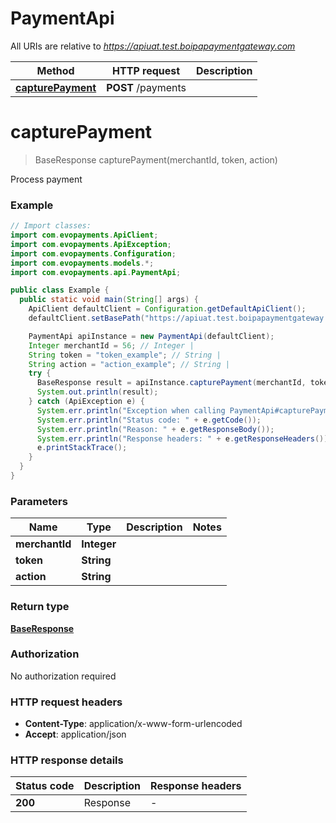 # PaymentApi

All URIs are relative to *https://apiuat.test.boipapaymentgateway.com*

Method | HTTP request | Description
------------- | ------------- | -------------
[**capturePayment**](PaymentApi.md#capturePayment) | **POST** /payments | 


<a name="capturePayment"></a>
# **capturePayment**
> BaseResponse capturePayment(merchantId, token, action)



Process payment

### Example
```java
// Import classes:
import com.evopayments.ApiClient;
import com.evopayments.ApiException;
import com.evopayments.Configuration;
import com.evopayments.models.*;
import com.evopayments.api.PaymentApi;

public class Example {
  public static void main(String[] args) {
    ApiClient defaultClient = Configuration.getDefaultApiClient();
    defaultClient.setBasePath("https://apiuat.test.boipapaymentgateway.com");

    PaymentApi apiInstance = new PaymentApi(defaultClient);
    Integer merchantId = 56; // Integer | 
    String token = "token_example"; // String | 
    String action = "action_example"; // String | 
    try {
      BaseResponse result = apiInstance.capturePayment(merchantId, token, action);
      System.out.println(result);
    } catch (ApiException e) {
      System.err.println("Exception when calling PaymentApi#capturePayment");
      System.err.println("Status code: " + e.getCode());
      System.err.println("Reason: " + e.getResponseBody());
      System.err.println("Response headers: " + e.getResponseHeaders());
      e.printStackTrace();
    }
  }
}
```

### Parameters

Name | Type | Description  | Notes
------------- | ------------- | ------------- | -------------
 **merchantId** | **Integer**|  |
 **token** | **String**|  |
 **action** | **String**|  |

### Return type

[**BaseResponse**](BaseResponse.md)

### Authorization

No authorization required

### HTTP request headers

 - **Content-Type**: application/x-www-form-urlencoded
 - **Accept**: application/json

### HTTP response details
| Status code | Description | Response headers |
|-------------|-------------|------------------|
**200** | Response |  -  |

